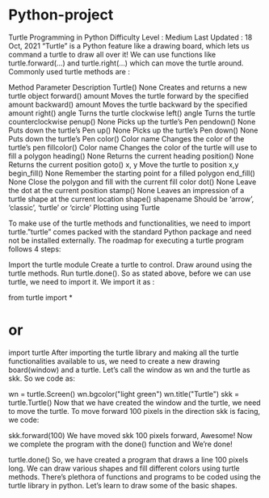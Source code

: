 # Python-project
Turtle Programming in Python
Difficulty Level : Medium
Last Updated : 18 Oct, 2021
“Turtle” is a Python feature like a drawing board, which lets us command a turtle to draw all over it! We can use functions like turtle.forward(…) and turtle.right(…) which can move the turtle around. Commonly used turtle methods are :
 

Method	Parameter	Description
Turtle()	None	Creates and returns a new turtle object
forward()	amount	Moves the turtle forward by the specified amount
backward()	amount	Moves the turtle backward by the specified amount
right()	angle	Turns the turtle clockwise
left()	angle	Turns the turtle counterclockwise
penup()	None	Picks up the turtle’s Pen
pendown()	None	Puts down the turtle’s Pen
up()	None	Picks up the turtle’s Pen
down()	None	Puts down the turtle’s Pen
color()	Color name	Changes the color of the turtle’s pen
fillcolor()	Color name	Changes the color of the turtle will use to fill a polygon
heading()	None	Returns the current heading
position()	None	Returns the current position
goto()	x, y	Move the turtle to position x,y
begin_fill()	None	Remember the starting point for a filled polygon
end_fill()	None	Close the polygon and fill with the current fill color
dot()	None	Leave the dot at the current position
stamp()	None	Leaves an impression of a turtle shape at the current location
shape()	shapename	Should be ‘arrow’, ‘classic’, ‘turtle’ or ‘circle’
Plotting using Turtle

To make use of the turtle methods and functionalities, we need to import turtle.”turtle” comes packed with the standard Python package and need not be installed externally. The roadmap for executing a turtle program follows 4 steps:  

Import the turtle module
Create a turtle to control.
Draw around using the turtle methods.
Run turtle.done().
So as stated above, before we can use turtle, we need to import it. We import it as : 

from turtle import *
# or
import turtle
After importing the turtle library and making all the turtle functionalities available to us, we need to create a new drawing board(window) and a turtle. Let’s call the window as wn and the turtle as skk. So we code as: 

wn = turtle.Screen()
wn.bgcolor("light green")
wn.title("Turtle")
skk = turtle.Turtle()
Now that we have created the window and the turtle, we need to move the turtle. To move forward 100 pixels in the direction skk is facing, we code: 

skk.forward(100)
We have moved skk 100 pixels forward, Awesome! Now we complete the program with the done() function and We’re done! 

turtle.done()
So, we have created a program that draws a line 100 pixels long. We can draw various shapes and fill different colors using turtle methods. There’s plethora of functions and programs to be coded using the turtle library in python. Let’s learn to draw some of the basic shapes. 
